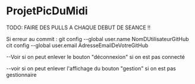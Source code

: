 # ProjetPicDuMidi

TODO: FAIRE DES PULLS A CHAQUE DEBUT DE SEANCE !!

Si erreur au commit :
git config --global user.name NomDUtilisateurGitHub
cit config --global user.email AdresseEmailDeVotreGitHub

--Voir si on peut enlever le bouton "déconnexion" si on est pas connecté

--voir si on peut enlever l'affichage du bouton "gestion" si on est pas gestionnaire
